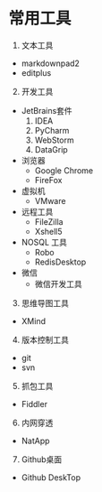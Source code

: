 # 常用工具
1. 文本工具
  * markdownpad2
  * editplus

2. 开发工具
  *  JetBrains套件
     1. IDEA
     2. PyCharm
     3. WebStorm
     4. DataGrip
  *  浏览器
     *  Google Chrome
     *  FireFox
  *  虚拟机
     *  VMware
  *  远程工具
     *  FileZilla
     *  Xshell5
  *  NOSQL 工具
     *  Robo
     *  RedisDesktop
  *  微信
     *  微信开发工具
3.  思维导图工具
  *  XMind
4.  版本控制工具
  *  git
  *  svn
5.  抓包工具
  *  Fiddler
6.  内网穿透
  *  NatApp
7. Github桌面
  *  Github DeskTop
    
   
